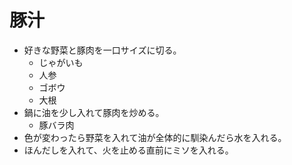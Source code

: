 # 豚汁

- 好きな野菜と豚肉を一口サイズに切る。　
    - じゃがいも
    - 人参
    - ゴボウ
    - 大根
- 鍋に油を少し入れて豚肉を炒める。
    - 豚バラ肉
- 色が変わったら野菜を入れて油が全体的に馴染んだら水を入れる。
- ほんだしを入れて、火を止める直前にミソを入れる。
